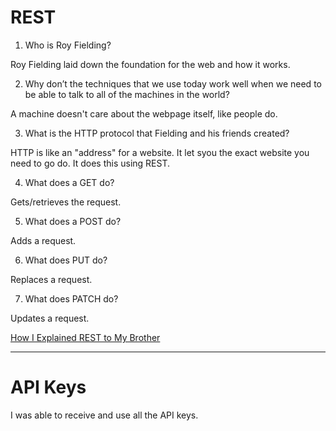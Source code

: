 # REST  

1. Who is Roy Fielding?  

Roy Fielding laid down the foundation for the web and how it works.  

2. Why don’t the techniques that we use today work well when we need to be able to talk to all of the machines in the world?  

A machine doesn't care about the webpage itself, like people do. 

3. What is the HTTP protocol that Fielding and his friends created?  

HTTP is like an "address" for a website. It let syou the exact website you need to go do. It does this using REST.  

4. What does a GET do?  

Gets/retrieves the request.

5. What does a POST do?  

Adds a request. 

6. What does PUT do?  

Replaces a request. 

7. What does PATCH do?  

Updates a request. 


[How I Explained REST to My Brother](https://gist.github.com/brookr/5977550)

___  

# API Keys

I was able to receive and use all the API keys. 

